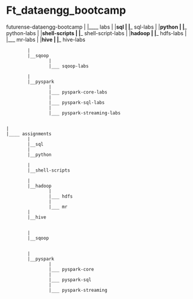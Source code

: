 # Ft_dataengg_bootcamp




futurense-dataengg-bootcamp
	|
	|____	labs
			|
			|__sql
					|
					|___ sql-labs
			|
			|__python
					|
					|___ python-labs
			|
			|__shell-scripts
					|
					|___ shell-script-labs
			|
			|__hadoop
					|
					|___ hdfs-labs
					|
					|___ mr-labs
			|
			|__hive
					|
					|___ hive-labs

			|
			|__sqoop
					|
					|___ sqoop-labs

			|
			|__pyspark
					|
					|___ pyspark-core-labs
					|
					|___ pyspark-sql-labs
					|
					|___ pyspark-streaming-labs


	|
	|____ assignments
			|
			|__sql
			|
			|__python

			|
			|__shell-scripts

			|
			|__hadoop
					|
					|___ hdfs
					|
					|___ mr
			|
			|__hive


			|
			|__sqoop


			|
			|__pyspark
					|
					|___ pyspark-core
					|
					|___ pyspark-sql
					|
					|___ pyspark-streaming
